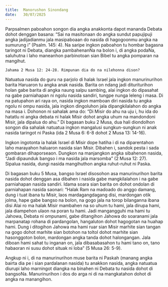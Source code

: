 ```yaml
---
title:  Manorushon Sinondang
date:   30/07/2025
---
```


Parpsalmen paboahon songon dia angka anakkonta dapot mananda Debata dohot denggan basana: “Sai na masitonaan do angka sundut papujipuji angka jadijadianmu jala masipaboaan do nasida di hagogoonmu angka na sumurung i” (Psalm. 145: 4). Na saripe ingkon paboahon tu hombar bagasna taringot ni Debata, diangka pambahenanNa na bolon i, di angka podaNa, saluhutna i laho maneanhon parbinotoan sian Bibel tu angka pomparan na mangihut.

`Jahama 2 Musa 12: 24-28. Rimpunan dia do na nilehonna dison?`

Natuatua nasida do guru na parjolo di halak Israel jala ingkon manurinurihon barita Haruaron tu angka anak nasida. Barita on ndang jadi dituriturihon holan gabe barita di angka naung salpu sambing, alai ingkon do dipasahat na gabe parniahapan ni ngolu nasida sandiri, tungpe nunga leleng i masa. Di na patupahon ari raya on, nasida ingkon mamboan diri nasida tu angka ngolu ni ompu nasida, jala ingkon dingoluhon jala dipangkilalahon do angka na masa i. Dohonon ni sahalak ama do: “Di Misir do ahu na uju i, hu ida do hatatlu ni angka debata ni halak Misir dohot angka uhum na mandondoni Misir, jala dipalua do ahu.” Di bagasan buku 2 Musa, dua hali diondolhon songon dia sahalak natuatua ingkon mangalusi sungkun-sungkun ni anak nasida taringot ni Paska (ida 2 Musa 6: 6-8 dohot 2 Musa 13: 14-16).

Ingkon ingotonta ia halak Israel di Misir dope hatiha i di na diparentahon laho marayahon haluaron nasida sian Misir. Dibahen i, sandok pesta i sada gombaran dihaporseaon. Dungkon na manjangkon angka sibahenon nasida, “Jadi dipaunduk bangso i ma nasida jala marsomba” (2 Musa 12: 27). Sipalua nasida, dungi nasida mangihuthon angka ruhut-ruhut ni Paska.

Di bagasan buku 5 Musa, bangso Israel disosohon asa manurinurihon barita nasida dohot denggan asa dibahen i nasida gabe mangkilalahon i na gabe parniahapan nasida sandiri. Idama soara sian barita on dohot ondolan di parniahapan nasida saonari: “Halak Ram na madoado do anggo damang, dung i tuat ibana tu Misir, laos mardagangdagang disi, mardongan otik jolma, hape gabe bangso na bolon, na gogo jala na torop bilanganna ibana disi Alai ro ma halak Misir mambahen na so uhum tu hami, jala dirupa hami, jala diampehon ulaon na poran tu hami. Jadi mangangguhi ma hami tu Jahowa, Debata ni ompunami, gabe ditangihon Jahowa do soaranami jala marpanatap rohana di pardangolan, hangaluton dohot hagogotan na huahap hami. Dung i ditogihon Jahowa ma hami ruar sian Misir marhite sian tangan na gogo dohot marhite sian botohon na toltol dohot marhite sian hasonggoton bolon, mardongan angka tanda dohot halongangan. Jala diboan hami sahat tu inganan on, jala dibasabasahon tu hami tano on, tano habaoran ni susu dohot situak ni loba” (5 Musa 26: 5-9).

Angkup ni i, di na manurinurihon muse barita ni Paskah (manang angka bairta dia pe i sian pardalanan nasida) tu anakkon nasida, angka natuatua diurupi laho marningot diangka na binahen ni Debata tu nasida dohot di bangsoNa. Manurinurihon i dos do arga ni di na mangkatahon dohot di angka na manangihon.